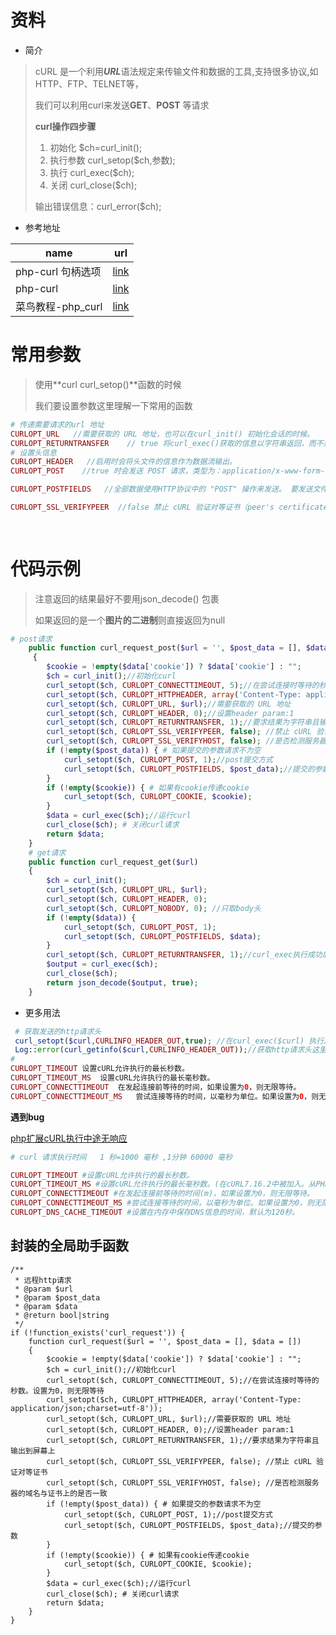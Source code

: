 # 资料

- 简介

> cURL 是一个利用***URL***语法规定来传输文件和数据的工具,支持很多协议,如HTTP、FTP、TELNET等，
>
> 我们可以利用curl来发送**GET**、**POST** 等请求
>
> **curl操作四步骤**
>
> 1. 初始化 $ch=curl_init();
> 2. 执行参数 curl_setop($ch,参数);
> 3. 执行 curl_exec($ch);
> 4. 关闭 curl_close($ch);  
>
> 输出错误信息：curl_error($ch);

- 参考地址

| name              | url                                                          |
| ----------------- | ------------------------------------------------------------ |
| php-curl 句柄选项 | [link](https://www.php.net/manual/zh/function.curl-setopt.php) |
| php-curl          | [link](https://www.php.net/curl)                             |
| 菜鸟教程-php_curl | [link](https://www.runoob.com/php/php-ref-curl.html)         |

# 常用参数

> 使用**curl  curl_setop()**函数的时候
>
> 我们要设置参数这里理解一下常用的函数

```php
# 传递需要请求的url 地址
CURLOPT_URL   //需要获取的 URL 地址，也可以在curl_init() 初始化会话的时候。
CURLOPT_RETURNTRANSFER    // true 将curl_exec()获取的信息以字符串返回，而不是直接输出。
# 设置头信息    
CURLOPT_HEADER   //启用时会将头文件的信息作为数据流输出。
CURLOPT_POST    //true 时会发送 POST 请求，类型为：application/x-www-form-urlencoded，是 HTML 表单提交时最常见的一种。

CURLOPT_POSTFIELDS   //全部数据使用HTTP协议中的 "POST" 操作来发送。 要发送文件，在文件名前面加上@前缀并使用完整路径。 文件类型可在文件名后以 ';type=mimetype' 的格式指定。 这个参数可以是 urlencoded 后的字符串，类似'para1=val1&para2=val2&...'，也可以使用一个以字段名为键值，字段数据为值的数组。 如果value是一个数组，Content-Type头将会被设置成multipart/form-data。 从 PHP 5.2.0 开始，使用 @ 前缀传递文件时，value 必须是个数组。 从 PHP 5.5.0 开始, @ 前缀已被废弃，文件可通过 CURLFile 发送。 设置 CURLOPT_SAFE_UPLOAD 为 true 可禁用 @ 前缀发送文件，以增加安全性。 

CURLOPT_SSL_VERIFYPEER  //false 禁止 cURL 验证对等证书（peer's certificate）。要验证的交换证书可以在 CURLOPT_CAINFO 选项中设置，或在 CURLOPT_CAPATH中设置证书目录。     自cURL 7.10开始默认为 true。从 cURL 7.10开始默认绑定安装。
   
    
```

# 代码示例

> 注意返回的结果最好不要用json_decode() 包裹
>
> 如果返回的是一个**图片的二进制**则直接返回为null

```php
# post请求
    public function curl_request_post($url = '', $post_data = [], $data = [])
     {
        $cookie = !empty($data['cookie']) ? $data['cookie'] : "";
        $ch = curl_init();//初始化curl
        curl_setopt($ch, CURLOPT_CONNECTTIMEOUT, 5);//在尝试连接时等待的秒数。设置为0，则无限等待
        curl_setopt($ch, CURLOPT_HTTPHEADER, array('Content-Type: application/json;charset=utf-8'));
        curl_setopt($ch, CURLOPT_URL, $url);//需要获取的 URL 地址
        curl_setopt($ch, CURLOPT_HEADER, 0);//设置header param:1
        curl_setopt($ch, CURLOPT_RETURNTRANSFER, 1);//要求结果为字符串且输出到屏幕上
        curl_setopt($ch, CURLOPT_SSL_VERIFYPEER, false); //禁止 cURL 验证对等证书
        curl_setopt($ch, CURLOPT_SSL_VERIFYHOST, false); //是否检测服务器的域名与证书上的是否一致
        if (!empty($post_data)) { # 如果提交的参数请求不为空
            curl_setopt($ch, CURLOPT_POST, 1);//post提交方式
            curl_setopt($ch, CURLOPT_POSTFIELDS, $post_data);//提交的参数
        }
        if (!empty($cookie)) { # 如果有cookie传递cookie
            curl_setopt($ch, CURLOPT_COOKIE, $cookie);
        }
        $data = curl_exec($ch);//运行curl
        curl_close($ch); # 关闭curl请求
        return $data;
    }
    # get请求
    public function curl_request_get($url)
    {
        $ch = curl_init();
        curl_setopt($ch, CURLOPT_URL, $url);
        curl_setopt($ch, CURLOPT_HEADER, 0);
        curl_setopt($ch, CURLOPT_NOBODY, 0); //只取body头
        if (!empty($data)) {
            curl_setopt($ch, CURLOPT_POST, 1);
            curl_setopt($ch, CURLOPT_POSTFIELDS, $data);
        }
        curl_setopt($ch, CURLOPT_RETURNTRANSFER, 1);//curl_exec执行成功后返回执行的结果；不设置的话，curl_exec执行成功则返回true
        $output = curl_exec($ch);
        curl_close($ch);
        return json_decode($output, true);
    }
```

- 更多用法

```php
 # 获取发送的http请求头
 curl_setopt($curl,CURLINFO_HEADER_OUT,true); //在curl_exec($curl) 执行之前设置
 Log::error(curl_getinfo($curl,CURLINFO_HEADER_OUT));//获取http请求头这里保存到日志
#
CURLOPT_TIMEOUT	设置cURL允许执行的最长秒数。	
CURLOPT_TIMEOUT_MS	设置cURL允许执行的最长毫秒数。
CURLOPT_CONNECTTIMEOUT	在发起连接前等待的时间，如果设置为0，则无限等待。	
CURLOPT_CONNECTTIMEOUT_MS	尝试连接等待的时间，以毫秒为单位。如果设置为0，则无限等待。

```

**遇到bug**

[php扩展cURL执行中途无响应](https://segmentfault.com/a/1190000010197068)

```php
# curl 请求执行时间   1 秒=1000 毫秒 ,1分钟 60000 毫秒

CURLOPT_TIMEOUT #设置cURL允许执行的最长秒数。
CURLOPT_TIMEOUT_MS #设置cURL允许执行的最长毫秒数。(在cURL7.16.2中被加入。从PHP5.2.3起可使用。)
CURLOPT_CONNECTTIMEOUT #在发起连接前等待的时间(m)，如果设置为0，则无限等待。
CURLOPT_CONNECTTIMEOUT_MS #尝试连接等待的时间，以毫秒为单位。如果设置为0，则无限等待。在cURL7.16.2中被加入。从PHP5.2.3开始可用。
CURLOPT_DNS_CACHE_TIMEOUT #设置在内存中保存DNS信息的时间，默认为120秒。
```

## 封装的全局助手函数

```shell
/**
 * 远程http请求
 * @param $url
 * @param $post_data
 * @param $data
 * @return bool|string
 */
if (!function_exists('curl_request')) {
    function curl_request($url = '', $post_data = [], $data = [])
    {
        $cookie = !empty($data['cookie']) ? $data['cookie'] : "";
        $ch = curl_init();//初始化curl
        curl_setopt($ch, CURLOPT_CONNECTTIMEOUT, 5);//在尝试连接时等待的秒数。设置为0，则无限等待
        curl_setopt($ch, CURLOPT_HTTPHEADER, array('Content-Type: application/json;charset=utf-8'));
        curl_setopt($ch, CURLOPT_URL, $url);//需要获取的 URL 地址
        curl_setopt($ch, CURLOPT_HEADER, 0);//设置header param:1
        curl_setopt($ch, CURLOPT_RETURNTRANSFER, 1);//要求结果为字符串且输出到屏幕上
        curl_setopt($ch, CURLOPT_SSL_VERIFYPEER, false); //禁止 cURL 验证对等证书
        curl_setopt($ch, CURLOPT_SSL_VERIFYHOST, false); //是否检测服务器的域名与证书上的是否一致
        if (!empty($post_data)) { # 如果提交的参数请求不为空
            curl_setopt($ch, CURLOPT_POST, 1);//post提交方式
            curl_setopt($ch, CURLOPT_POSTFIELDS, $post_data);//提交的参数
        }
        if (!empty($cookie)) { # 如果有cookie传递cookie
            curl_setopt($ch, CURLOPT_COOKIE, $cookie);
        }
        $data = curl_exec($ch);//运行curl
        curl_close($ch); # 关闭curl请求
        return $data;
    }
}
```



